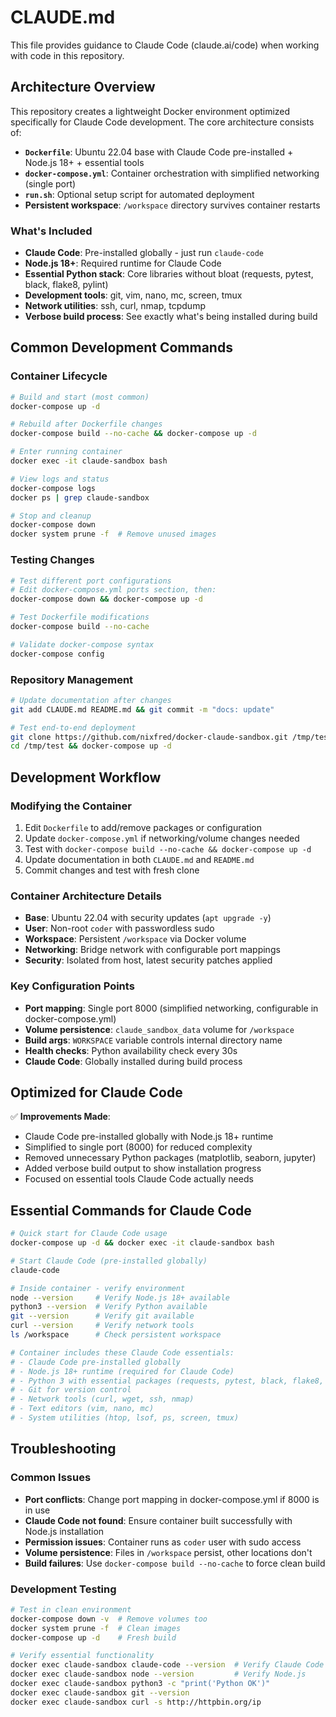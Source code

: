 # CLAUDE.md

This file provides guidance to Claude Code (claude.ai/code) when working with code in this repository.

## Architecture Overview

This repository creates a lightweight Docker environment optimized specifically for Claude Code development. The core architecture consists of:

- **`Dockerfile`**: Ubuntu 22.04 base with Claude Code pre-installed + Node.js 18+ + essential tools
- **`docker-compose.yml`**: Container orchestration with simplified networking (single port)
- **`run.sh`**: Optional setup script for automated deployment
- **Persistent workspace**: `/workspace` directory survives container restarts

### What's Included
- **Claude Code**: Pre-installed globally - just run `claude-code`
- **Node.js 18+**: Required runtime for Claude Code
- **Essential Python stack**: Core libraries without bloat (requests, pytest, black, flake8, pylint)
- **Development tools**: git, vim, nano, mc, screen, tmux
- **Network utilities**: ssh, curl, nmap, tcpdump
- **Verbose build process**: See exactly what's being installed during build

## Common Development Commands

### Container Lifecycle
```bash
# Build and start (most common)
docker-compose up -d

# Rebuild after Dockerfile changes
docker-compose build --no-cache && docker-compose up -d

# Enter running container
docker exec -it claude-sandbox bash

# View logs and status
docker-compose logs
docker ps | grep claude-sandbox

# Stop and cleanup
docker-compose down
docker system prune -f  # Remove unused images
```

### Testing Changes
```bash
# Test different port configurations
# Edit docker-compose.yml ports section, then:
docker-compose down && docker-compose up -d

# Test Dockerfile modifications
docker-compose build --no-cache

# Validate docker-compose syntax
docker-compose config
```

### Repository Management
```bash
# Update documentation after changes
git add CLAUDE.md README.md && git commit -m "docs: update"

# Test end-to-end deployment
git clone https://github.com/nixfred/docker-claude-sandbox.git /tmp/test
cd /tmp/test && docker-compose up -d
```

## Development Workflow

### Modifying the Container
1. Edit `Dockerfile` to add/remove packages or configuration
2. Update `docker-compose.yml` if networking/volume changes needed
3. Test with `docker-compose build --no-cache && docker-compose up -d`
4. Update documentation in both `CLAUDE.md` and `README.md`
5. Commit changes and test with fresh clone

### Container Architecture Details
- **Base**: Ubuntu 22.04 with security updates (`apt upgrade -y`)
- **User**: Non-root `coder` with passwordless sudo
- **Workspace**: Persistent `/workspace` via Docker volume
- **Networking**: Bridge network with configurable port mappings
- **Security**: Isolated from host, latest security patches applied

### Key Configuration Points
- **Port mapping**: Single port 8000 (simplified networking, configurable in docker-compose.yml)
- **Volume persistence**: `claude_sandbox_data` volume for `/workspace`
- **Build args**: `WORKSPACE` variable controls internal directory name
- **Health checks**: Python availability check every 30s
- **Claude Code**: Globally installed during build process

## Optimized for Claude Code

✅ **Improvements Made**: 
- Claude Code pre-installed globally with Node.js 18+ runtime
- Simplified to single port (8000) for reduced complexity  
- Removed unnecessary Python packages (matplotlib, seaborn, jupyter)
- Added verbose build output to show installation progress
- Focused on essential tools Claude Code actually needs

## Essential Commands for Claude Code

```bash
# Quick start for Claude Code usage
docker-compose up -d && docker exec -it claude-sandbox bash

# Start Claude Code (pre-installed globally)
claude-code

# Inside container - verify environment
node --version     # Verify Node.js 18+ available
python3 --version  # Verify Python available
git --version      # Verify git available  
curl --version     # Verify network tools
ls /workspace      # Check persistent workspace

# Container includes these Claude Code essentials:
# - Claude Code pre-installed globally
# - Node.js 18+ runtime (required for Claude Code)
# - Python 3 with essential packages (requests, pytest, black, flake8, pylint)
# - Git for version control
# - Network tools (curl, wget, ssh, nmap)
# - Text editors (vim, nano, mc)
# - System utilities (htop, lsof, ps, screen, tmux)
```

## Troubleshooting

### Common Issues
- **Port conflicts**: Change port mapping in docker-compose.yml if 8000 is in use
- **Claude Code not found**: Ensure container built successfully with Node.js installation
- **Permission issues**: Container runs as `coder` user with sudo access
- **Volume persistence**: Files in `/workspace` persist, other locations don't
- **Build failures**: Use `docker-compose build --no-cache` to force clean build

### Development Testing
```bash
# Test in clean environment
docker-compose down -v  # Remove volumes too
docker system prune -f  # Clean images
docker-compose up -d    # Fresh build

# Verify essential functionality
docker exec claude-sandbox claude-code --version  # Verify Claude Code
docker exec claude-sandbox node --version         # Verify Node.js
docker exec claude-sandbox python3 -c "print('Python OK')"
docker exec claude-sandbox git --version
docker exec claude-sandbox curl -s http://httpbin.org/ip
```